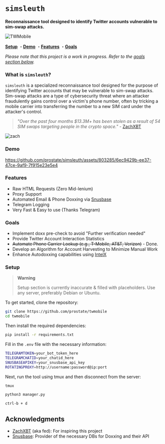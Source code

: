 # `simsleuth`

**Reconnaissance tool designed to identify Twitter accounts vulnerable to sim-swap attacks.**

![TWMobile](https://i.imgur.com/nh6xna9.png)

**[Setup](#setup)**
・**[Demo](#demo)**
・**[Features](#features)**
・**[Goals](#goals)**

*Please note that this project is a work in progress. Refer to the [goals section below](#goals).*

### What is `simsleuth`?
`simsleuth` is a specialized reconnaissance tool designed for the purpose of identifying Twitter accounts that may be vulnerable to sim-swap attacks. Sim-swap attacks are a type of cybersecurity threat where an attacker fraudulently gains control over a victim's phone number, often by tricking a mobile carrier into transferring the number to a new SIM card under the attacker's control.

> *"Over the past four months $13.3M+ has been stolen as a result of 54 SIM swaps targeting people in the crypto space."* - [ZachXBT](https://twitter.com/zachxbt/status/1694326221511794706)

![zach](https://pbs.twimg.com/media/F4N0t25WYAA4ca7?format=jpg&name=large)

### Demo
https://github.com/prostate/simsleuth/assets/803285/6ec9429b-ee37-47ce-9af9-7f915e23e5e4



### Features
- Raw HTML Requests (Zero Mid-lenium)
- Proxy Support
- Automated Email & Phone Doxxing via [Snusbase](https://snusbase.com)
- Telegram Logging
- Very Fast & Easy to use (Thanks Telegram)

### Goals
- Implement doxx pre-check to avoid "Further verification needed"
- Provide Twitter Account Interaction Statistics
- ~~Automate Phone Carrier Lookup (e.g., T-Mobile, AT&T, Verizon)~~ - Done.
- Develop an Algorithm for Account Harvesting to Minimize Manual Work
- Enhance Autodoxxing capabilities using [IntelX](https://intelx.io)

### Setup
> **Warning**
>
> Setup section is currently inaccurate & filled with placeholders.
Use any server, preferably Debian or Ubuntu.

To get started, clone the repository:

```sh
git clone https://github.com/prostate/twmobile
cd twmobile
```

Then install the required dependencies:

```sh
pip install -r requirements.txt
```

Fill in the `.env` file with the necessary information:

```sh
TELEGRAMTOKEN=your_bot_token_here
TELEGRAMCHATID=your_chatid_here
SNUSBASEAPIKEY=your_snusbase_api_key
ROTATINGPROXY=http://username:password@ip:port
```

Next, run the tool using tmux and then disconnect from the server:

```sh
tmux
```

```sh
python3 manager.py
```

```sh
ctrl-b + d
```


## Acknowledgments
* [ZachXBT](https://twitter.com/zachxbt) (aka fed): For inspiring this project
* [Snusbase](https://snusbase.com/): Provider of the necessary DBs for Doxxing and their API